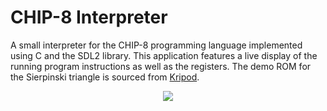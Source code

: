 # CHIP-8 Interpreter

A small interpreter for the CHIP-8 programming language implemented using C and the SDL2 library. This application features a live display of the running program instructions as well as the registers. The demo ROM for the Sierpinski triangle is sourced from [Kripod](https://github.com/kripod/chip8-roms).

<p align="center">
    <img src="images/sierpinski.gif"/>
</p>
